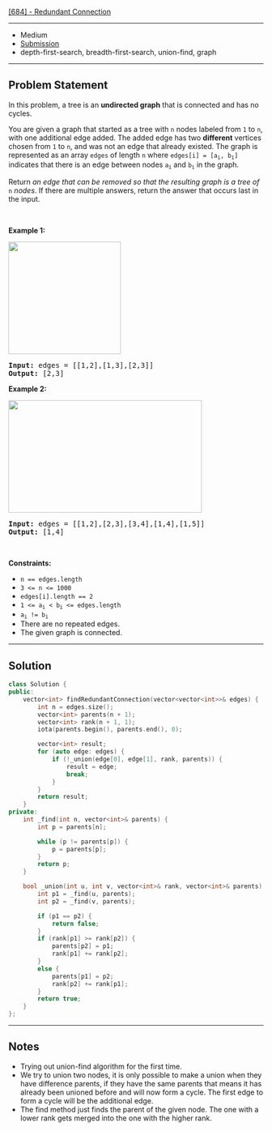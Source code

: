 [[684] - Redundant Connection](https://leetcode.com/problems/redundant-connection)

---

- Medium
- [Submission](https://leetcode.com/problems/redundant-connection/submissions/1003450061/)
- depth-first-search, breadth-first-search, union-find, graph

---

## Problem Statement

<p>In this problem, a tree is an <strong>undirected graph</strong> that is connected and has no cycles.</p>

<p>You are given a graph that started as a tree with <code>n</code> nodes labeled from <code>1</code> to <code>n</code>, with one additional edge added. The added edge has two <strong>different</strong> vertices chosen from <code>1</code> to <code>n</code>, and was not an edge that already existed. The graph is represented as an array <code>edges</code> of length <code>n</code> where <code>edges[i] = [a<sub>i</sub>, b<sub>i</sub>]</code> indicates that there is an edge between nodes <code>a<sub>i</sub></code> and <code>b<sub>i</sub></code> in the graph.</p>

<p>Return <em>an edge that can be removed so that the resulting graph is a tree of </em><code>n</code><em> nodes</em>. If there are multiple answers, return the answer that occurs last in the input.</p>

<p>&nbsp;</p>
<p><strong class="example">Example 1:</strong></p>
<img alt="" src="https://assets.leetcode.com/uploads/2021/05/02/reduntant1-1-graph.jpg" style="width: 222px; height: 222px;" />
<pre>
<strong>Input:</strong> edges = [[1,2],[1,3],[2,3]]
<strong>Output:</strong> [2,3]
</pre>

<p><strong class="example">Example 2:</strong></p>
<img alt="" src="https://assets.leetcode.com/uploads/2021/05/02/reduntant1-2-graph.jpg" style="width: 382px; height: 222px;" />
<pre>
<strong>Input:</strong> edges = [[1,2],[2,3],[3,4],[1,4],[1,5]]
<strong>Output:</strong> [1,4]
</pre>

<p>&nbsp;</p>
<p><strong>Constraints:</strong></p>

<ul>
	<li><code>n == edges.length</code></li>
	<li><code>3 &lt;= n &lt;= 1000</code></li>
	<li><code>edges[i].length == 2</code></li>
	<li><code>1 &lt;= a<sub>i</sub> &lt; b<sub>i</sub> &lt;= edges.length</code></li>
	<li><code>a<sub>i</sub> != b<sub>i</sub></code></li>
	<li>There are no repeated edges.</li>
	<li>The given graph is connected.</li>
</ul>


---

## Solution

```cpp
class Solution {
public:
    vector<int> findRedundantConnection(vector<vector<int>>& edges) {
        int n = edges.size();
        vector<int> parents(n + 1);
        vector<int> rank(n + 1, 1);
        iota(parents.begin(), parents.end(), 0);

        vector<int> result;
        for (auto edge: edges) {
            if (!_union(edge[0], edge[1], rank, parents)) {
                result = edge;
                break;
            }
        }
        return result;
    }
private:
    int _find(int n, vector<int>& parents) {
        int p = parents[n];

        while (p != parents[p]) {
            p = parents[p];
        }
        return p;
    }

    bool _union(int u, int v, vector<int>& rank, vector<int>& parents) {
        int p1 = _find(u, parents);
        int p2 = _find(v, parents);

        if (p1 == p2) {
            return false;
        }
        if (rank[p1] >= rank[p2]) {
            parents[p2] = p1;
            rank[p1] += rank[p2];
        }
        else {
            parents[p1] = p2;
            rank[p2] += rank[p1];
        }
        return true;
    }
};
```

---

## Notes

- Trying out union-find algorithm for the first time.
- We try to union two nodes, it is only possible to make a union when they have difference parents, if they have the same parents that means it has already been unioned before and will now form a cycle. The first edge to form a cycle will be the additional edge.
- The find method just finds the parent of the given node. The one with a lower rank gets merged into the one with the higher rank.

